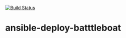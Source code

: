 [![Build Status](http://ec2-34-229-58-92.compute-1.amazonaws.com/buildStatus/icon?job=battleboat-jenkins-ci)](http://ec2-34-229-58-92.compute-1.amazonaws.com/job/battleboat-jenkins-ci/)


# ansible-deploy-batttleboat  
